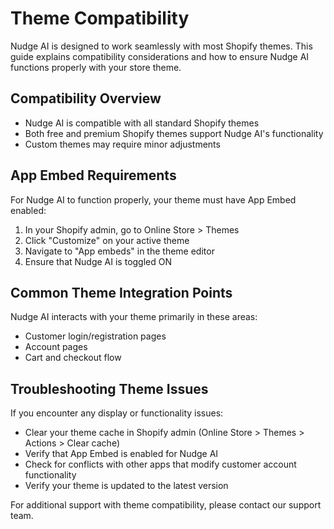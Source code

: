 # Theme Compatibility

Nudge AI is designed to work seamlessly with most Shopify themes. This guide explains compatibility considerations and how to ensure Nudge AI functions properly with your store theme.

## Compatibility Overview

- Nudge AI is compatible with all standard Shopify themes
- Both free and premium Shopify themes support Nudge AI's functionality
- Custom themes may require minor adjustments

## App Embed Requirements

For Nudge AI to function properly, your theme must have App Embed enabled:

1. In your Shopify admin, go to Online Store > Themes
2. Click "Customize" on your active theme
3. Navigate to "App embeds" in the theme editor
4. Ensure that Nudge AI is toggled ON

## Common Theme Integration Points

Nudge AI interacts with your theme primarily in these areas:

- Customer login/registration pages
- Account pages
- Cart and checkout flow

## Troubleshooting Theme Issues

If you encounter any display or functionality issues:

- Clear your theme cache in Shopify admin (Online Store > Themes > Actions > Clear cache)
- Verify that App Embed is enabled for Nudge AI
- Check for conflicts with other apps that modify customer account functionality
- Verify your theme is updated to the latest version

For additional support with theme compatibility, please contact our support team.
